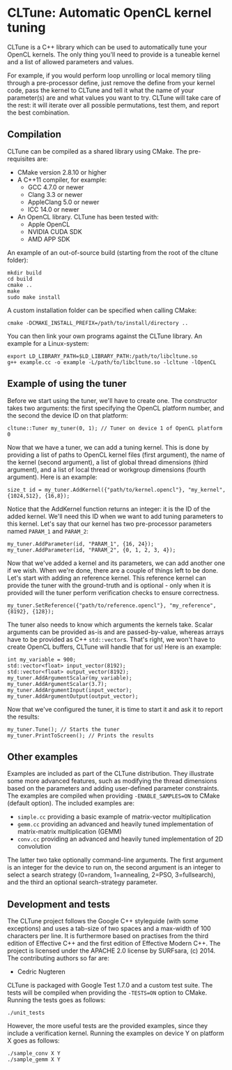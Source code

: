 
CLTune: Automatic OpenCL kernel tuning
================

CLTune is a C++ library which can be used to automatically tune your OpenCL kernels. The only thing you'll need to provide is a tuneable kernel and a list of allowed parameters and values.

For example, if you would perform loop unrolling or local memory tiling through a pre-processor define, just remove the define from your kernel code, pass the kernel to CLTune and tell it what the name of your parameter(s) are and what values you want to try. CLTune will take care of the rest: it will iterate over all possible permutations, test them, and report the best combination.


Compilation
-------------

CLTune can be compiled as a shared library using CMake. The pre-requisites are:

* CMake version 2.8.10 or higher
* A C++11 compiler, for example:
  - GCC 4.7.0 or newer
  - Clang 3.3 or newer
  - AppleClang 5.0 or newer
  - ICC 14.0 or newer
* An OpenCL library. CLTune has been tested with:
  - Apple OpenCL
  - NVIDIA CUDA SDK
  - AMD APP SDK

An example of an out-of-source build (starting from the root of the cltune folder):

    mkdir build
    cd build
    cmake ..
    make
    sudo make install

A custom installation folder can be specified when calling CMake:

    cmake -DCMAKE_INSTALL_PREFIX=/path/to/install/directory ..

You can then link your own programs against the CLTune library. An example for a Linux-system:

    export LD_LIBRARY_PATH=$LD_LIBRARY_PATH:/path/to/libcltune.so
    g++ example.cc -o example -L/path/to/libcltune.so -lcltune -lOpenCL


Example of using the tuner
-------------

Before we start using the tuner, we'll have to create one. The constructor takes two arguments: the first specifying the OpenCL platform number, and the second the device ID on that platform:

    cltune::Tuner my_tuner(0, 1); // Tuner on device 1 of OpenCL platform 0

Now that we have a tuner, we can add a tuning kernel. This is done by providing a list of paths to OpenCL kernel files (first argument), the name of the kernel (second argument), a list of global thread dimensions (third argument), and a list of local thread or workgroup dimensions (fourth argument). Here is an example:

    size_t id = my_tuner.AddKernel({"path/to/kernel.opencl"}, "my_kernel", {1024,512}, {16,8});

Notice that the AddKernel function returns an integer: it is the ID of the added kernel. We'll need this ID when we want to add tuning parameters to this kernel. Let's say that our kernel has two pre-processor parameters named `PARAM_1` and `PARAM_2`:

    my_tuner.AddParameter(id, "PARAM_1", {16, 24});
    my_tuner.AddParameter(id, "PARAM_2", {0, 1, 2, 3, 4});

Now that we've added a kernel and its parameters, we can add another one if we wish. When we're done, there are a couple of things left to be done. Let's start with adding an reference kernel. This reference kernel can provide the tuner with the ground-truth and is optional - only when it is provided will the tuner perform verification checks to ensure correctness.

    my_tuner.SetReference({"path/to/reference.opencl"}, "my_reference", {8192}, {128});

The tuner also needs to know which arguments the kernels take. Scalar arguments can be provided as-is and are passed-by-value, whereas arrays have to be provided as C++ `std::vector`s. That's right, we won't have to create OpenCL buffers, CLTune will handle that for us! Here is an example:

    int my_variable = 900;
    std::vector<float> input_vector(8192);
    std::vector<float> output_vector(8192);
    my_tuner.AddArgumentScalar(my_variable);
    my_tuner.AddArgumentScalar(3.7);
    my_tuner.AddArgumentInput(input_vector);
    my_tuner.AddArgumentOutput(output_vector);

Now that we've configured the tuner, it is time to start it and ask it to report the results:

    my_tuner.Tune(); // Starts the tuner
    my_tuner.PrintToScreen(); // Prints the results


Other examples
-------------

Examples are included as part of the CLTune distribution. They illustrate some more advanced features, such as modifying the thread dimensions based on the parameters and adding user-defined parameter constraints. The examples are compiled when providing `-ENABLE_SAMPLES=ON` to CMake (default option). The included examples are:

* `simple.cc` providing a basic example of matrix-vector multiplication
* `gemm.cc` providing an advanced and heavily tuned implementation of matrix-matrix
  multiplication (GEMM)
* `conv.cc` providing an advanced and heavily tuned implementation of 2D convolution

The latter two take optionally command-line arguments. The first argument is an integer for the device to run on, the second argument is an integer to select a search strategy (0=random, 1=annealing, 2=PSO, 3=fullsearch), and the third an optional search-strategy parameter.


Development and tests
-------------

The CLTune project follows the Google C++ styleguide (with some exceptions) and uses a tab-size of
two spaces and a max-width of 100 characters per line. It is furthermore based on practises from the
third edition of Effective C++ and the first edition of Effective Modern C++. The project is
licensed under the APACHE 2.0 license by SURFsara, (c) 2014. The contributing authors so far are:

* Cedric Nugteren

CLTune is packaged with Google Test 1.7.0 and a custom test suite. The tests will be compiled when
providing the `-TESTS=ON` option to CMake. Running the tests goes as follows:

    ./unit_tests

However, the more useful tests are the provided examples, since they include a verification kernel. Running the examples on device Y on platform X goes as follows:

    ./sample_conv X Y
    ./sample_gemm X Y
